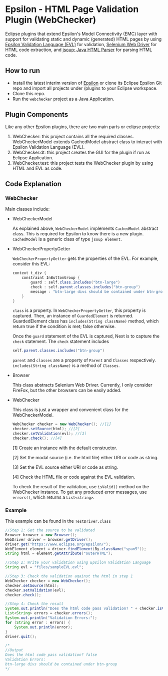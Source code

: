 # Epsilon - HTML Page Validation Plugin (WebChecker)

Eclipse plugins that extend Epsilon's Model Connectivity (EMC) layer with support for validating static and dynamic (generated) HTML pages by using [Epsilon Validation Language (EVL)](https://www.eclipse.org/epsilon/doc/evl/) for validation, [Selenium Web Driver](https://www.seleniumhq.org/) for HTML code extraction, and [jsoup: Java HTML Parser](https://jsoup.org/) for parsing HTML code.


## How to run

* Install the latest interim version of [Epsilon](https://www.eclipse.org/epsilon/download) or clone its Eclipse Epsilon Git repo and import all projects under /plugins to your Eclipse workspace.
* Clone this repo.
* Run the `webchecker` project as a Java Application.  


## Plugin Components
Like any other Epsilon plugins, there are two main parts or eclipse projects:

1. WebChecker: this project contains all the required classes. WebCheckerModel extends CachedModel abstract class to interact with Epsilon Validation Language (EVL). 
2. WebChecker.dt: this project creates the GUI for the plugin if run as Eclipse Application.
3. WebChecker.test: this project tests the WebChecker plugin by using HTML and EVL as code.  

## Code Explanation
### WebChecker
Main classes include:

* WebCheckerModel


    As explained above, `WebCheckerModel` implements `CachedModel` abstract class. This is required for Epsilon to know there is a new plugin. `CachedModel` is a generic class of type `jsoup element`.  


* WebCheckerPropertyGetter

    `WebCheckerPropertyGetter` gets the properties of the EVL. For example, consider this EVL:
        
    ```Java
    context t_div {
        constraint InButtonGroup {
            guard : self.class.includes("btn-large")
            check : self.parent.classes.includes("btn-group")
            message : "btn-large divs should be contained under btn-group"
        }
    }
    ```
    `class` is a property. In `WebCheckerPropertyGetter`, this property is captured. Then, an instance of `GuardedElement` is returned. GuardedElement class has `includes(String className)` method, which return true if the condition is met; false otherwise.

    Once the `guard` statement of the EVL is captured, Next is to capture the `check` statement. The `check` statement includes

    ```Java
    self.parent.classes.includes("btn-group")
    ```

    `parent` and `classes` are a property of `Parent` and `Classes` respectively. `includes(String className)` is a method of `Classes`.

* Browser

    This class abstracts Selenium Web Driver. Currently, I only consider FireFox, but the other browsers can be easily added. 

* WebChecker

    This class is just a wrapper and convenient class for the WebCheckerModel. 

    ```Java
    WebChecker checker = new WebChecker(); //[1]
    checker.setSource(html); //[2]
    checker.setValidation(evl); //[3]
    checker.check(); //[4]
    ```  
    [1] Create an instance with the default constructor.

    [2] Set the modal source (i.e. the html file) either URI or code as string.

    [3] Set the EVL source either URI or code as string. 

    [4] Check the HTML file or code against the EVL validation.

    To check the result of the validation, use `isValid()` method on the WebChecker instance. To get any produced error messages, use `errors()`, which returns a `List<string>`.

### Example
This example can be found in the `TestDriver.class` 

```Java
//Step 1: Get the source to be validated
Browser browser = new Browser();
WebDriver driver = browser.getDriver();
driver.get("https://www.eclipse.org/epsilon/");		
WebElement element = driver.findElement(By.className("span5"));
String html = element.getAttribute("outerHTML");

//Step 2: Write your validation using Epsilon Validation Language
String evl = "files/sampleEVL.evl";

//Step 3: Check the validation against the html in step 1
WebChecker checker = new WebChecker();
checker.setSource(html);
checker.setValidation(evl);
checker.check();

//Step 4: Check the result
System.out.println("Does the html code pass validation? " + checker.isValid());
List<String> errors = checker.errors();
System.out.println("Validation Errors:");
for (String error : errors) {
    System.out.println(error);
}		
driver.quit();

/*
//Output
Does the html code pass validation? false
Validation Errors:
btn-large divs should be contained under btn-group
*/
```


